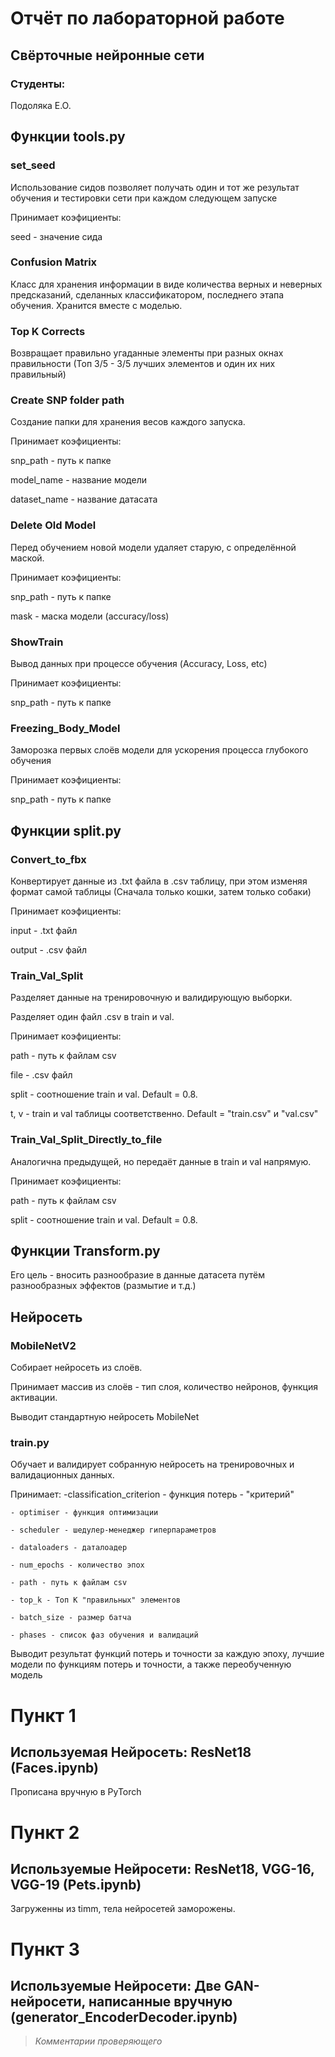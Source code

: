# Отчёт по лабораторной работе
## Свёрточные нейронные сети

### Студенты: 

Подоляка Е.О.
## Функции tools.py

### set_seed

Использование сидов позволяет получать один и тот же результат обучения и тестировки сети при каждом следующем запуске

Принимает коэфициенты:

seed - значение сида

### Confusion Matrix

Класс для хранения информации в виде количества верных и неверных предсказаний, сделанных классификатором, последнего этапа обучения.
Хранится вместе с моделью.

### Top K Corrects

Возвращает правильно угаданные элементы при разных окнах правильности (Топ 3/5 - 3/5 лучших элементов и один их них правильный)

### Create SNP folder path

Создание папки для хранения весов каждого запуска.

Принимает коэфициенты:

snp_path - путь к папке

model_name - название модели

dataset_name - название датасата

### Delete Old Model

Перед обучением новой модели удаляет старую, с определённой маской.

Принимает коэфициенты:

snp_path - путь к папке

mask - маска модели (accuracy/loss)

### ShowTrain

Вывод данных при процессе обучения (Accuracy, Loss, etc)

Принимает коэфициенты:

snp_path - путь к папке

### Freezing_Body_Model

Заморозка первых слоёв модели для ускорения процесса глубокого обучения

Принимает коэфициенты:

snp_path - путь к папке

## Функции split.py

### Convert_to_fbx

Конвертирует данные из .txt файла в .csv таблицу, при этом изменяя формат самой таблицы (Сначала только кошки, затем только собаки)

Принимает коэфициенты:

input - .txt файл

output - .csv файл

### Train_Val_Split 

Разделяет данные на тренировочную и валидирующую выборки.

Разделяет один файл .csv в train и val.

Принимает коэфициенты:

path - путь к файлам csv

file - .csv файл

split - соотношение train и val. Default = 0.8.

t, v - train и val таблицы соответственно. Default = "train.csv" и "val.csv"

### Train_Val_Split_Directly_to_file

Аналогична предыдущей, но передаёт данные в train и val напрямую.

Принимает коэфициенты:

path - путь к файлам csv

split - соотношение train и val. Default = 0.8.

## Функции Transform.py

Его цель - вносить разнообразие в данные датасета путём разнообразных эффектов (размытие и т.д.)

## Нейросеть

### MobileNetV2

Собирает нейросеть из слоёв.

Принимает массив из слоёв - тип слоя, количество нейронов, функция активации.

Выводит стандартную нейросеть MobileNet

### train.py

Обучает и валидирует собранную нейросеть на тренировочных и валидационных данных.

Принимает:
    -classification_criterion - функция потерь - "критерий"

    - optimiser - функция оптимизации

    - scheduler - шедулер-менеджер гиперпараметров

    - dataloaders - даталоадер

    - num_epochs - количество эпох

    - path - путь к файлам csv

    - top_k - Топ K "правильных" элементов

    - batch_size - размер батча

    - phases - список фаз обучения и валидаций

Выводит результат функций потерь и точности за каждую эпоху, лучшие модели по функциям потерь и точности, а также переобученную модель

# Пункт 1

## Используемая Нейросеть: ResNet18 (Faces.ipynb)

Прописана вручную в PyTorch

# Пункт 2

## Используемые Нейросети: ResNet18, VGG-16, VGG-19 (Pets.ipynb)

Загруженны из timm, тела нейросетей заморожены.

# Пункт 3

## Используемые Нейросети: Две GAN-нейросети, написанные вручную (generator_EncoderDecoder.ipynb)


> *Комментарии проверяющего*


